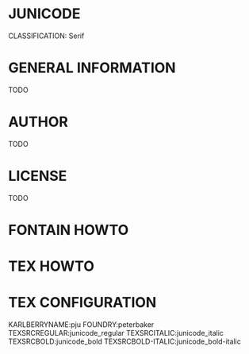 JUNICODE
========
CLASSIFICATION: Serif


GENERAL INFORMATION
===================
TODO


AUTHOR
======
TODO


LICENSE
=======
TODO


FONTAIN HOWTO
=============


TEX HOWTO
=========


TEX CONFIGURATION
=================
KARLBERRYNAME:pju
FOUNDRY:peterbaker
TEXSRCREGULAR:junicode_regular
TEXSRCITALIC:junicode_italic
TEXSRCBOLD:junicode_bold
TEXSRCBOLD-ITALIC:junicode_bold-italic

